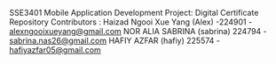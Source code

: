 SSE3401 Mobile Application Development 
Project: Digital Certificate Repository 
Contributors :
Haizad
Ngooi Xue Yang (Alex) -224901 - alexngooixueyang@gmail.com
NOR ALIA SABRINA (sabrina) 224794 - sabrina.nas26@gmail.com
HAFIY AZFAR (hafiy) 225574 - hafiyazfar05@gmail.com
